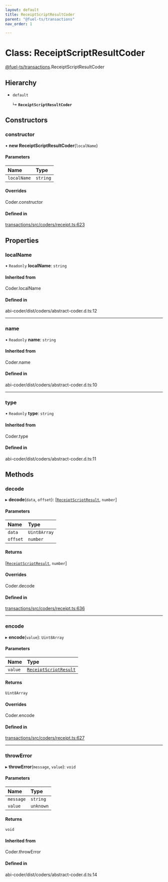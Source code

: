 ```yaml
---
layout: default
title: ReceiptScriptResultCoder
parent: "@fuel-ts/transactions"
nav_order: 1

---
```


# Class: ReceiptScriptResultCoder

[@fuel-ts/transactions](../index.md).ReceiptScriptResultCoder

## Hierarchy

- `default`

  ↳ **`ReceiptScriptResultCoder`**

## Constructors

### constructor

• **new ReceiptScriptResultCoder**(`localName`)

#### Parameters

| Name | Type |
| :------ | :------ |
| `localName` | `string` |

#### Overrides

Coder.constructor

#### Defined in

[transactions/src/coders/receipt.ts:623](https://github.com/FuelLabs/fuels-ts/blob/master/packages/transactions/src/coders/receipt.ts#L623)

## Properties

### localName

• `Readonly` **localName**: `string`

#### Inherited from

Coder.localName

#### Defined in

abi-coder/dist/coders/abstract-coder.d.ts:12

___

### name

• `Readonly` **name**: `string`

#### Inherited from

Coder.name

#### Defined in

abi-coder/dist/coders/abstract-coder.d.ts:10

___

### type

• `Readonly` **type**: `string`

#### Inherited from

Coder.type

#### Defined in

abi-coder/dist/coders/abstract-coder.d.ts:11

## Methods

### decode

▸ **decode**(`data`, `offset`): [[`ReceiptScriptResult`](../index.md#receiptscriptresult), `number`]

#### Parameters

| Name | Type |
| :------ | :------ |
| `data` | `Uint8Array` |
| `offset` | `number` |

#### Returns

[[`ReceiptScriptResult`](../index.md#receiptscriptresult), `number`]

#### Overrides

Coder.decode

#### Defined in

[transactions/src/coders/receipt.ts:636](https://github.com/FuelLabs/fuels-ts/blob/master/packages/transactions/src/coders/receipt.ts#L636)

___

### encode

▸ **encode**(`value`): `Uint8Array`

#### Parameters

| Name | Type |
| :------ | :------ |
| `value` | [`ReceiptScriptResult`](../index.md#receiptscriptresult) |

#### Returns

`Uint8Array`

#### Overrides

Coder.encode

#### Defined in

[transactions/src/coders/receipt.ts:627](https://github.com/FuelLabs/fuels-ts/blob/master/packages/transactions/src/coders/receipt.ts#L627)

___

### throwError

▸ **throwError**(`message`, `value`): `void`

#### Parameters

| Name | Type |
| :------ | :------ |
| `message` | `string` |
| `value` | `unknown` |

#### Returns

`void`

#### Inherited from

Coder.throwError

#### Defined in

abi-coder/dist/coders/abstract-coder.d.ts:14
